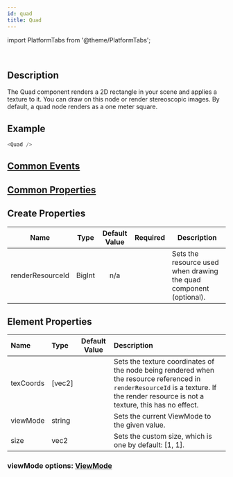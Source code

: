 ```yaml
---
id: quad
title: Quad
---
```


import PlatformTabs from '@theme/PlatformTabs';

<PlatformTabs component='quad' />​

## Description

The Quad component renders a 2D rectangle in your scene and applies a texture to it. You can draw on this node or render stereoscopic images. By default, a quad node renders as a one meter square.

## Example

```javascript
<Quad />
```

## [Common Events](../events/CommonEvents.md)

## [Common Properties](../types/Properties.md)

## Create Properties

| Name             | Type   | Default Value | Required | Description                                                        |
| ---------------- | ------ | :-----------: | :------: | ------------------------------------------------------------------ |
| renderResourceId | BigInt |      n/a      |          | Sets the resource used when drawing the quad component (optional). |

## Element Properties

| Name      | Type   | Default Value | Description                                                                                                                                                                           |
| :-------- | :----- | :-----------: | :------------------------------------------------------------------------------------------------------------------------------------------------------------------------------------ |
| texCoords | [vec2] |               | Sets the texture coordinates of the node being rendered when the resource referenced in `renderResourceId` is a texture. If the render resource is not a texture, this has no effect. |
| viewMode  | string |               | Sets the current ViewMode to the given value.                                                                                                                                         |
| size      | vec2   |               | Sets the custom size, which is one by default: [1, 1].                                                                                                                                |

### viewMode options: [ViewMode](../types/ViewMode.md)
